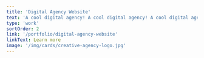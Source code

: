 ```yaml
---
title: 'Digital Agency Website'
text: 'A cool digital agency! A cool digital agency! A cool digital agency! A cool digital agency! A cool digital agency! A cool digital agency!'
type: 'work'
sortOrder: 2
link: '/portfolio/digital-agency-website'
linkText: Learn more
image: '/img/cards/creative-agency-logo.jpg'
---
```

